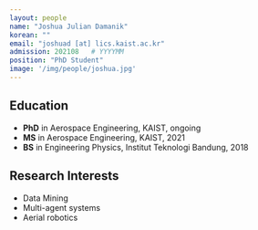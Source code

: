 ```yaml
---
layout: people
name: "Joshua Julian Damanik"
korean: ""
email: "joshuad [at] lics.kaist.ac.kr"
admission: 202108   # YYYYMM
position: "PhD Student"
image: '/img/people/joshua.jpg'
---
```


## Education

- **PhD** in Aerospace Engineering, KAIST, ongoing
- **MS** in Aerospace Engineering, KAIST, 2021
- **BS** in Engineering Physics, Institut Teknologi Bandung, 2018

## Research Interests

- Data Mining
- Multi-agent systems
- Aerial robotics